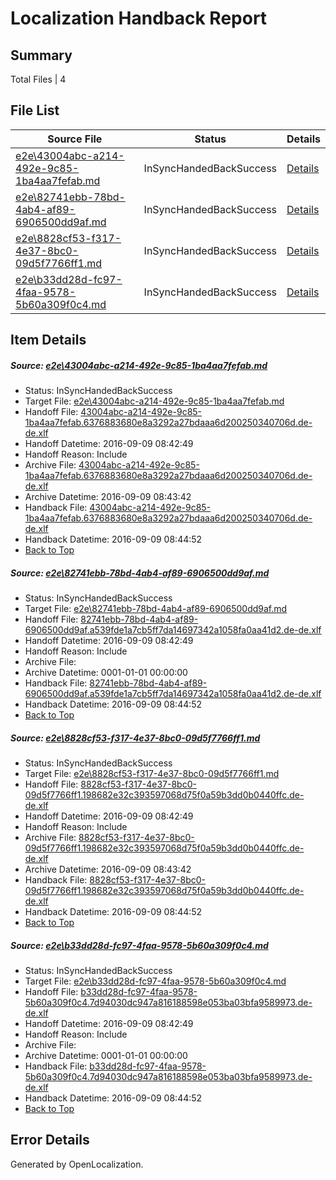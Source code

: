 # <a name='report-top'></a> Localization Handback Report

## Summary
 Total Files | 4

## File List
 Source File | Status | Details 
 ----------- | ------ | ------- 
 [e2e\43004abc-a214-492e-9c85-1ba4aa7fefab.md](https://github.com/OpenLocalizationTestOrg/ol-test0/blob/664e9162ff36ceb26ccc493cc1190a703643e08c/e2e/43004abc-a214-492e-9c85-1ba4aa7fefab.md) | InSyncHandedBackSuccess | [Details](#f0eeb7005e5078bde47a0ffa7f9e64384d86fe042)
 [e2e\82741ebb-78bd-4ab4-af89-6906500dd9af.md](https://github.com/OpenLocalizationTestOrg/ol-test0/blob/664e9162ff36ceb26ccc493cc1190a703643e08c/e2e/82741ebb-78bd-4ab4-af89-6906500dd9af.md) | InSyncHandedBackSuccess | [Details](#65898e861f7046aa01f15dbc5cd2e71c4302c2da7)
 [e2e\8828cf53-f317-4e37-8bc0-09d5f7766ff1.md](https://github.com/OpenLocalizationTestOrg/ol-test0/blob/664e9162ff36ceb26ccc493cc1190a703643e08c/e2e/8828cf53-f317-4e37-8bc0-09d5f7766ff1.md) | InSyncHandedBackSuccess | [Details](#1fd43a206ac226b6c1605e9dab8e6957a3dadc348)
 [e2e\b33dd28d-fc97-4faa-9578-5b60a309f0c4.md](https://github.com/OpenLocalizationTestOrg/ol-test0/blob/664e9162ff36ceb26ccc493cc1190a703643e08c/e2e/b33dd28d-fc97-4faa-9578-5b60a309f0c4.md) | InSyncHandedBackSuccess | [Details](#a599f3da6ffeb6c7836d9908a70e0b32ce6a626810)

## Item Details
##### <a name='f0eeb7005e5078bde47a0ffa7f9e64384d86fe042'></a> Source: [e2e\43004abc-a214-492e-9c85-1ba4aa7fefab.md](https://github.com/OpenLocalizationTestOrg/ol-test0/blob/664e9162ff36ceb26ccc493cc1190a703643e08c/e2e/43004abc-a214-492e-9c85-1ba4aa7fefab.md)
* Status: InSyncHandedBackSuccess
* Target File: [e2e\43004abc-a214-492e-9c85-1ba4aa7fefab.md](https://github.com/OpenLocalizationTestOrg/ol-test0-dede/blob/3506dc47815e3de24572700975692bf8cfb49451/e2e/43004abc-a214-492e-9c85-1ba4aa7fefab.md)
* Handoff File: [43004abc-a214-492e-9c85-1ba4aa7fefab.6376883680e8a3292a27bdaaa6d200250340706d.de-de.xlf](https://github.com/OpenLocalizationTestOrg/ol-test0-handoff/blob/88a20221a19de92817282343c213de1586243678/ol-handoff/OpenLocalizationTestOrg/ol-test0-dede/yuwzho/ht/43004abc-a214-492e-9c85-1ba4aa7fefab.6376883680e8a3292a27bdaaa6d200250340706d.de-de.xlf)
* Handoff Datetime: 2016-09-09 08:42:49
* Handoff Reason: Include
* Archive File: [43004abc-a214-492e-9c85-1ba4aa7fefab.6376883680e8a3292a27bdaaa6d200250340706d.de-de.xlf](https://github.com/OpenLocalizationTestOrg/ol-test0-handoff/blob/23a680f6619ad7fd49423a935adaceb507c2ebcc/ol-archive/OpenLocalizationTestOrg/ol-test0-dede/yuwzho/ht/43004abc-a214-492e-9c85-1ba4aa7fefab.6376883680e8a3292a27bdaaa6d200250340706d.de-de.xlf)
* Archive Datetime: 2016-09-09 08:43:42
* Handback File: [43004abc-a214-492e-9c85-1ba4aa7fefab.6376883680e8a3292a27bdaaa6d200250340706d.de-de.xlf](https://github.com/OpenLocalizationTestOrg/ol-test0-handback/blob/82b7fde3c46a7484ea70e29e110c80ada3fed04e/ol-handback/OpenLocalizationTestOrg/ol-test0-dede/yuwzho/ht/43004abc-a214-492e-9c85-1ba4aa7fefab.6376883680e8a3292a27bdaaa6d200250340706d.de-de.xlf)
* Handback Datetime: 2016-09-09 08:44:52
* [Back to Top](#report-top)

##### <a name='65898e861f7046aa01f15dbc5cd2e71c4302c2da7'></a> Source: [e2e\82741ebb-78bd-4ab4-af89-6906500dd9af.md](https://github.com/OpenLocalizationTestOrg/ol-test0/blob/664e9162ff36ceb26ccc493cc1190a703643e08c/e2e/82741ebb-78bd-4ab4-af89-6906500dd9af.md)
* Status: InSyncHandedBackSuccess
* Target File: [e2e\82741ebb-78bd-4ab4-af89-6906500dd9af.md](https://github.com/OpenLocalizationTestOrg/ol-test0-dede/blob/3506dc47815e3de24572700975692bf8cfb49451/e2e/82741ebb-78bd-4ab4-af89-6906500dd9af.md)
* Handoff File: [82741ebb-78bd-4ab4-af89-6906500dd9af.a539fde1a7cb5ff7da14697342a1058fa0aa41d2.de-de.xlf](https://github.com/OpenLocalizationTestOrg/ol-test0-handoff/blob/88a20221a19de92817282343c213de1586243678/ol-handoff/OpenLocalizationTestOrg/ol-test0-dede/yuwzho/ht/82741ebb-78bd-4ab4-af89-6906500dd9af.a539fde1a7cb5ff7da14697342a1058fa0aa41d2.de-de.xlf)
* Handoff Datetime: 2016-09-09 08:42:49
* Handoff Reason: Include
* Archive File: 
* Archive Datetime: 0001-01-01 00:00:00
* Handback File: [82741ebb-78bd-4ab4-af89-6906500dd9af.a539fde1a7cb5ff7da14697342a1058fa0aa41d2.de-de.xlf](https://github.com/OpenLocalizationTestOrg/ol-test0-handback/blob/82b7fde3c46a7484ea70e29e110c80ada3fed04e/ol-handback/OpenLocalizationTestOrg/ol-test0-dede/yuwzho/ht/82741ebb-78bd-4ab4-af89-6906500dd9af.a539fde1a7cb5ff7da14697342a1058fa0aa41d2.de-de.xlf)
* Handback Datetime: 2016-09-09 08:44:52
* [Back to Top](#report-top)

##### <a name='1fd43a206ac226b6c1605e9dab8e6957a3dadc348'></a> Source: [e2e\8828cf53-f317-4e37-8bc0-09d5f7766ff1.md](https://github.com/OpenLocalizationTestOrg/ol-test0/blob/664e9162ff36ceb26ccc493cc1190a703643e08c/e2e/8828cf53-f317-4e37-8bc0-09d5f7766ff1.md)
* Status: InSyncHandedBackSuccess
* Target File: [e2e\8828cf53-f317-4e37-8bc0-09d5f7766ff1.md](https://github.com/OpenLocalizationTestOrg/ol-test0-dede/blob/3506dc47815e3de24572700975692bf8cfb49451/e2e/8828cf53-f317-4e37-8bc0-09d5f7766ff1.md)
* Handoff File: [8828cf53-f317-4e37-8bc0-09d5f7766ff1.198682e32c393597068d75f0a59b3dd0b0440ffc.de-de.xlf](https://github.com/OpenLocalizationTestOrg/ol-test0-handoff/blob/88a20221a19de92817282343c213de1586243678/ol-handoff/OpenLocalizationTestOrg/ol-test0-dede/yuwzho/ht/8828cf53-f317-4e37-8bc0-09d5f7766ff1.198682e32c393597068d75f0a59b3dd0b0440ffc.de-de.xlf)
* Handoff Datetime: 2016-09-09 08:42:49
* Handoff Reason: Include
* Archive File: [8828cf53-f317-4e37-8bc0-09d5f7766ff1.198682e32c393597068d75f0a59b3dd0b0440ffc.de-de.xlf](https://github.com/OpenLocalizationTestOrg/ol-test0-handoff/blob/23a680f6619ad7fd49423a935adaceb507c2ebcc/ol-archive/OpenLocalizationTestOrg/ol-test0-dede/yuwzho/ht/8828cf53-f317-4e37-8bc0-09d5f7766ff1.198682e32c393597068d75f0a59b3dd0b0440ffc.de-de.xlf)
* Archive Datetime: 2016-09-09 08:43:42
* Handback File: [8828cf53-f317-4e37-8bc0-09d5f7766ff1.198682e32c393597068d75f0a59b3dd0b0440ffc.de-de.xlf](https://github.com/OpenLocalizationTestOrg/ol-test0-handback/blob/82b7fde3c46a7484ea70e29e110c80ada3fed04e/ol-handback/OpenLocalizationTestOrg/ol-test0-dede/yuwzho/ht/8828cf53-f317-4e37-8bc0-09d5f7766ff1.198682e32c393597068d75f0a59b3dd0b0440ffc.de-de.xlf)
* Handback Datetime: 2016-09-09 08:44:52
* [Back to Top](#report-top)

##### <a name='a599f3da6ffeb6c7836d9908a70e0b32ce6a626810'></a> Source: [e2e\b33dd28d-fc97-4faa-9578-5b60a309f0c4.md](https://github.com/OpenLocalizationTestOrg/ol-test0/blob/664e9162ff36ceb26ccc493cc1190a703643e08c/e2e/b33dd28d-fc97-4faa-9578-5b60a309f0c4.md)
* Status: InSyncHandedBackSuccess
* Target File: [e2e\b33dd28d-fc97-4faa-9578-5b60a309f0c4.md](https://github.com/OpenLocalizationTestOrg/ol-test0-dede/blob/3506dc47815e3de24572700975692bf8cfb49451/e2e/b33dd28d-fc97-4faa-9578-5b60a309f0c4.md)
* Handoff File: [b33dd28d-fc97-4faa-9578-5b60a309f0c4.7d94030dc947a816188598e053ba03bfa9589973.de-de.xlf](https://github.com/OpenLocalizationTestOrg/ol-test0-handoff/blob/88a20221a19de92817282343c213de1586243678/ol-handoff/OpenLocalizationTestOrg/ol-test0-dede/yuwzho/ht/b33dd28d-fc97-4faa-9578-5b60a309f0c4.7d94030dc947a816188598e053ba03bfa9589973.de-de.xlf)
* Handoff Datetime: 2016-09-09 08:42:49
* Handoff Reason: Include
* Archive File: 
* Archive Datetime: 0001-01-01 00:00:00
* Handback File: [b33dd28d-fc97-4faa-9578-5b60a309f0c4.7d94030dc947a816188598e053ba03bfa9589973.de-de.xlf](https://github.com/OpenLocalizationTestOrg/ol-test0-handback/blob/82b7fde3c46a7484ea70e29e110c80ada3fed04e/ol-handback/OpenLocalizationTestOrg/ol-test0-dede/yuwzho/ht/b33dd28d-fc97-4faa-9578-5b60a309f0c4.7d94030dc947a816188598e053ba03bfa9589973.de-de.xlf)
* Handback Datetime: 2016-09-09 08:44:52
* [Back to Top](#report-top)


## Error Details

Generated by OpenLocalization.
